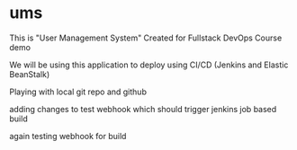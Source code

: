 # ums

This is "User Management System" Created for Fullstack DevOps Course demo

We will be using this application to deploy using CI/CD (Jenkins and Elastic BeanStalk) 

Playing with local git repo and github

adding changes to test webhook which should trigger jenkins job based build

again testing webhook for build
